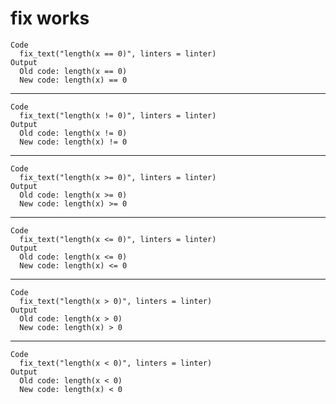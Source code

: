 # fix works

    Code
      fix_text("length(x == 0)", linters = linter)
    Output
      Old code: length(x == 0) 
      New code: length(x) == 0 

---

    Code
      fix_text("length(x != 0)", linters = linter)
    Output
      Old code: length(x != 0) 
      New code: length(x) != 0 

---

    Code
      fix_text("length(x >= 0)", linters = linter)
    Output
      Old code: length(x >= 0) 
      New code: length(x) >= 0 

---

    Code
      fix_text("length(x <= 0)", linters = linter)
    Output
      Old code: length(x <= 0) 
      New code: length(x) <= 0 

---

    Code
      fix_text("length(x > 0)", linters = linter)
    Output
      Old code: length(x > 0) 
      New code: length(x) > 0 

---

    Code
      fix_text("length(x < 0)", linters = linter)
    Output
      Old code: length(x < 0) 
      New code: length(x) < 0 

